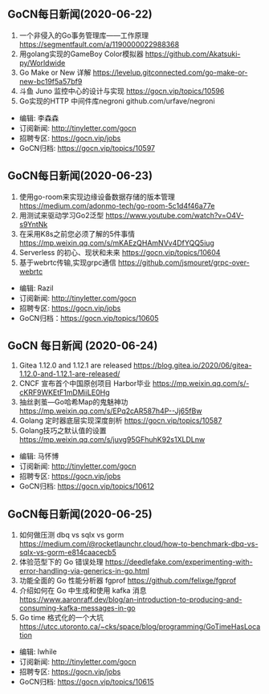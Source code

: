## GoCN每日新闻(2020-06-22)

1. 一个非侵入的Go事务管理库——工作原理 https://segmentfault.com/a/1190000022988368
2. 用golang实现的GameBoy Color模拟器 https://github.com/Akatsuki-py/Worldwide
3. Go Make or New 详解 https://levelup.gitconnected.com/go-make-or-new-bc19f5a57bf9
4. 斗鱼 Juno 监控中心的设计与实现 https://gocn.vip/topics/10596
5. Go实现的HTTP 中间件库negroni github.com/urfave/negroni

* 编辑: 李森森
* 订阅新闻: http://tinyletter.com/gocn
* 招聘专区: https://gocn.vip/jobs
* GoCN归档: https://gocn.vip/topics/10597

## GoCN每日新闻(2020-06-23)

1. 使用go-room来实现边缘设备数据存储的版本管理 https://medium.com/adonmo-tech/go-room-5c1d4f46a77e
2. 用测试来驱动学习Go2泛型 https://www.youtube.com/watch?v=O4V-s9YntNk
3. 在采用K8s之前您必须了解的5件事情 https://mp.weixin.qq.com/s/mKAEzQHAmNVv4DfYQQ5iug
4. Serverless 的初心、现状和未来 https://gocn.vip/topics/10604
5. 基于webrtc传输,实现grpc通信 https://github.com/jsmouret/grpc-over-webrtc

* 编辑: Razil
* 订阅新闻: http://tinyletter.com/gocn
* 招聘专区: https://gocn.vip/jobs
* GoCN归档：https://gocn.vip/topics/10605

## GoCN 每日新闻 (2020-06-24)

1. Gitea 1.12.0 and 1.12.1 are released https://blog.gitea.io/2020/06/gitea-1.12.0-and-1.12.1-are-released/
2. CNCF 宣布首个中国原创项目 Harbor毕业 https://mp.weixin.qq.com/s/-cKRF9WKEtF1mDMiiLE0Hg
3. 抽丝剥茧—Go哈希Map的鬼魅神功 https://mp.weixin.qq.com/s/EPq2cAR587h4P--Jj65fBw
4. Golang 定时器底层实现深度剖析 https://gocn.vip/topics/10587
5. Golang技巧之默认值的设置 https://mp.weixin.qq.com/s/juvg95GFhuhK92s1XLDLnw


* 编辑: 马怀博
* 订阅新闻: http://tinyletter.com/gocn
* 招聘专区: https://gocn.vip/jobs
* GoCN归档: https://gocn.vip/topics/10612

## GoCN每日新闻(2020-06-25)

1. 如何做压测 dbq vs sqlx vs gorm https://medium.com/@rocketlaunchr.cloud/how-to-benchmark-dbq-vs-sqlx-vs-gorm-e814caacecb5
2. 体验范型下的 Go 错误处理 https://deedlefake.com/experimenting-with-error-handling-via-generics-in-go.html
3. 功能全面的 Go 性能分析器 fgprof https://github.com/felixge/fgprof
4. 介绍如何在 Go 中生成和使用 kafka 消息 https://www.aaronraff.dev/blog/an-introduction-to-producing-and-consuming-kafka-messages-in-go
5. Go time 格式化的一个大坑 https://utcc.utoronto.ca/~cks/space/blog/programming/GoTimeHasLocation

* 编辑: lwhile
* 订阅新闻: http://tinyletter.com/gocn
* 招聘专区: https://gocn.vip/jobs
* GoCN归档: https://gocn.vip/topics/10615

